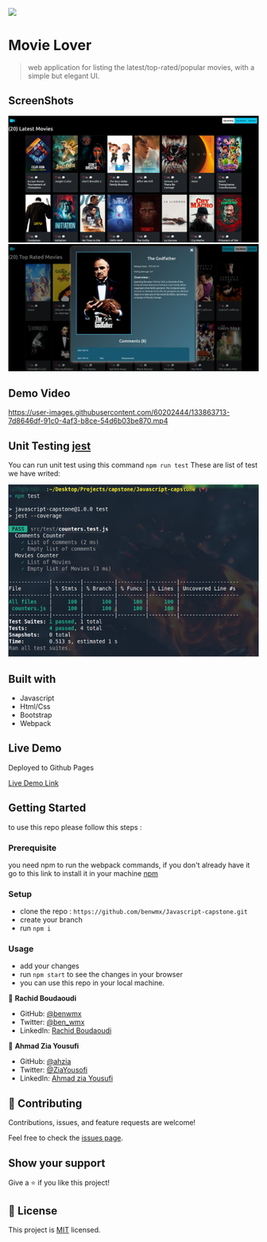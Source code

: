 
![](https://img.shields.io/badge/Microverse-blueviolet)

# Movie Lover

> web application for listing the latest/top-rated/popular movies, with a simple but elegant UI.

## ScreenShots
![](./img/scs1.png)
![](./img/scs2.png)

## Demo Video

https://user-images.githubusercontent.com/60202444/133863713-7d8646df-91c0-4af3-b8ce-54d6b03be870.mp4

## Unit Testing [jest](https://jestjs.io/)
You can run unit test using this command `npm run test`
These are list of test we have writed:


![](./img/test.png)

## Built with

- Javascript
- Html/Css
- Bootstrap
- Webpack

## Live Demo

Deployed to Github Pages

[Live Demo Link](https://benwmx.github.io/MovieLover/)

## Getting Started

to use this repo please follow this steps : 

### Prerequisite
you need npm to run the webpack commands, if you don't already have it go to this link to install it in your machine [npm](https://docs.npmjs.com/downloading-and-installing-node-js-and-npm)
### Setup

- clone the repo : `https://github.com/benwmx/Javascript-capstone.git`
- create your branch
- run `npm i`
### Usage
- add your changes
- run `npm start` to see the changes in your browser
- you can use this repo in your local machine.

👤 **Rachid Boudaoudi**

- GitHub: [@benwmx](https://github.com/benwmx)
- Twitter: [@ben_wmx](https://twitter.com/ben_wmx)
- LinkedIn: [Rachid Boudaoudi](https://www.linkedin.com/in/rachid-boudaoudi-1621a0183/)

👤 **Ahmad Zia Yousufi**
- GitHub: [@ahzia](https://github.com/ahzia)
- Twitter: [@ZiaYousofi](https://twitter.com/ZiaYousofi)
- LinkedIn: [Ahmad zia Yousufi](https://www.linkedin.com/in/ah-ziayosfi/)
## 🤝 Contributing

Contributions, issues, and feature requests are welcome!

Feel free to check the [issues page](../../issues/).

## Show your support

Give a ⭐️ if you like this project!

## 📝 License

This project is [MIT](./MIT.md) licensed.

